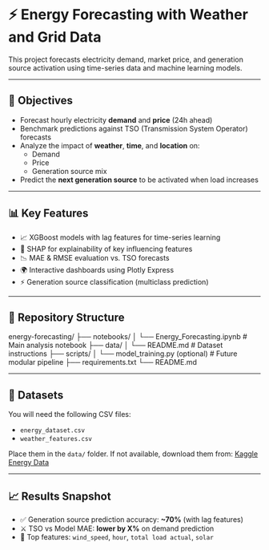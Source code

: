 # ⚡ Energy Forecasting with Weather and Grid Data

This project forecasts electricity demand, market price, and generation source activation using time-series data and machine learning models.

---

## 🎯 Objectives

- Forecast hourly electricity **demand** and **price** (24h ahead)
- Benchmark predictions against TSO (Transmission System Operator) forecasts
- Analyze the impact of **weather**, **time**, and **location** on:
  - Demand
  - Price
  - Generation source mix
- Predict the **next generation source** to be activated when load increases

---

## 📊 Key Features

- 📈 XGBoost models with lag features for time-series learning
- 🧠 SHAP for explainability of key influencing features
- 📉 MAE & RMSE evaluation vs. TSO forecasts
- 🌍 Interactive dashboards using Plotly Express
- ⚡ Generation source classification (multiclass prediction)

---

## 📁 Repository Structure


energy-forecasting/
├── notebooks/
│   └── Energy_Forecasting.ipynb        # Main analysis notebook
├── data/
│   └── README.md                        # Dataset instructions
├── scripts/
│   └── model_training.py (optional)    # Future modular pipeline
├── requirements.txt
└── README.md

---

## 🧪 Datasets

You will need the following CSV files:

- `energy_dataset.csv`
- `weather_features.csv`

Place them in the `data/` folder. If not available, download them from:
[Kaggle Energy Data](https://www.kaggle.com/datasets/nicholasjhana/energy-consumption-generation-prices-and-weather/data)

---

## 📈 Results Snapshot

- ✅ Generation source prediction accuracy: **~70%** (with lag features)
- ⚔️ TSO vs Model MAE: **lower by X%** on demand prediction
- 🔬 Top features: `wind_speed`, `hour`, `total load actual`, `solar`
